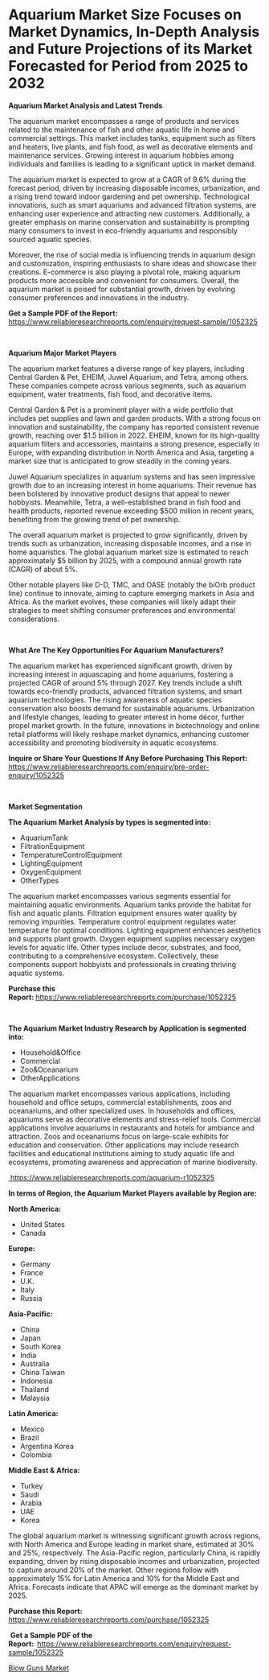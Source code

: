 <p><h1>Aquarium Market Size Focuses on Market Dynamics, In-Depth Analysis and Future Projections of its Market Forecasted for Period from 2025 to 2032</h1></p><p><strong>Aquarium Market Analysis and Latest Trends</strong></p>
<p><p>The aquarium market encompasses a range of products and services related to the maintenance of fish and other aquatic life in home and commercial settings. This market includes tanks, equipment such as filters and heaters, live plants, and fish food, as well as decorative elements and maintenance services. Growing interest in aquarium hobbies among individuals and families is leading to a significant uptick in market demand.</p><p>The aquarium market is expected to grow at a CAGR of 9.6% during the forecast period, driven by increasing disposable incomes, urbanization, and a rising trend toward indoor gardening and pet ownership. Technological innovations, such as smart aquariums and advanced filtration systems, are enhancing user experience and attracting new customers. Additionally, a greater emphasis on marine conservation and sustainability is prompting many consumers to invest in eco-friendly aquariums and responsibly sourced aquatic species.</p><p>Moreover, the rise of social media is influencing trends in aquarium design and customization, inspiring enthusiasts to share ideas and showcase their creations. E-commerce is also playing a pivotal role, making aquarium products more accessible and convenient for consumers. Overall, the aquarium market is poised for substantial growth, driven by evolving consumer preferences and innovations in the industry.</p></p>
<p><strong>Get a Sample PDF of the Report:&nbsp;</strong> <a href="https://www.reliableresearchreports.com/enquiry/request-sample/1052325?utm_campaign=2221&utm_medium=2&utm_source=Github&utm_content=ia&utm_term=16022025&utm_id=aquarium">https://www.reliableresearchreports.com/enquiry/request-sample/1052325</a></p>
<p>&nbsp;</p>
<p><strong>Aquarium Major Market Players</strong></p>
<p><p>The aquarium market features a diverse range of key players, including Central Garden & Pet, EHEIM, Juwel Aquarium, and Tetra, among others. These companies compete across various segments, such as aquarium equipment, water treatments, fish food, and decorative items.</p><p>Central Garden & Pet is a prominent player with a wide portfolio that includes pet supplies and lawn and garden products. With a strong focus on innovation and sustainability, the company has reported consistent revenue growth, reaching over $1.5 billion in 2022. EHEIM, known for its high-quality aquarium filters and accessories, maintains a strong presence, especially in Europe, with expanding distribution in North America and Asia, targeting a market size that is anticipated to grow steadily in the coming years.</p><p>Juwel Aquarium specializes in aquarium systems and has seen impressive growth due to an increasing interest in home aquariums. Their revenue has been bolstered by innovative product designs that appeal to newer hobbyists. Meanwhile, Tetra, a well-established brand in fish food and health products, reported revenue exceeding $500 million in recent years, benefiting from the growing trend of pet ownership.</p><p>The overall aquarium market is projected to grow significantly, driven by trends such as urbanization, increasing disposable incomes, and a rise in home aquaristics. The global aquarium market size is estimated to reach approximately $5 billion by 2025, with a compound annual growth rate (CAGR) of about 5%.</p><p>Other notable players like D-D, TMC, and OASE (notably the biOrb product line) continue to innovate, aiming to capture emerging markets in Asia and Africa. As the market evolves, these companies will likely adapt their strategies to meet shifting consumer preferences and environmental considerations.</p></p>
<p>&nbsp;</p>
<p><strong>What Are The Key Opportunities For Aquarium Manufacturers?</strong></p>
<p><p>The aquarium market has experienced significant growth, driven by increasing interest in aquascaping and home aquariums, fostering a projected CAGR of around 5% through 2027. Key trends include a shift towards eco-friendly products, advanced filtration systems, and smart aquarium technologies. The rising awareness of aquatic species conservation also boosts demand for sustainable aquariums. Urbanization and lifestyle changes, leading to greater interest in home décor, further propel market growth. In the future, innovations in biotechnology and online retail platforms will likely reshape market dynamics, enhancing customer accessibility and promoting biodiversity in aquatic ecosystems.</p></p>
<p><strong>Inquire or Share Your Questions If Any Before Purchasing This Report:</strong> <a href="https://www.reliableresearchreports.com/enquiry/pre-order-enquiry/1052325?utm_campaign=2221&utm_medium=2&utm_source=Github&utm_content=ia&utm_term=16022025&utm_id=aquarium">https://www.reliableresearchreports.com/enquiry/pre-order-enquiry/1052325</a></p>
<p>&nbsp;</p>
<p><strong>Market Segmentation</strong></p>
<p><strong>The Aquarium Market Analysis by types is segmented into:</strong></p>
<p><ul><li>AquariumTank</li><li>FiltrationEquipment</li><li>TemperatureControlEquipment</li><li>LightingEquipment</li><li>OxygenEquipment</li><li>OtherTypes</li></ul></p>
<p><p>The aquarium market encompasses various segments essential for maintaining aquatic environments. Aquarium tanks provide the habitat for fish and aquatic plants. Filtration equipment ensures water quality by removing impurities. Temperature control equipment regulates water temperature for optimal conditions. Lighting equipment enhances aesthetics and supports plant growth. Oxygen equipment supplies necessary oxygen levels for aquatic life. Other types include decor, substrates, and food, contributing to a comprehensive ecosystem. Collectively, these components support hobbyists and professionals in creating thriving aquatic systems.</p></p>
<p><strong>Purchase this Report:&nbsp;</strong><a href="https://www.reliableresearchreports.com/purchase/1052325?utm_campaign=2221&utm_medium=2&utm_source=Github&utm_content=ia&utm_term=16022025&utm_id=aquarium">https://www.reliableresearchreports.com/purchase/1052325</a></p>
<p>&nbsp;</p>
<p><strong>The Aquarium Market Industry Research by Application is segmented into:</strong></p>
<p><ul><li>Household&Office</li><li>Commercial</li><li>Zoo&Oceanarium</li><li>OtherApplications</li></ul></p>
<p><p>The aquarium market encompasses various applications, including household and office setups, commercial establishments, zoos and oceanariums, and other specialized uses. In households and offices, aquariums serve as decorative elements and stress-relief tools. Commercial applications involve aquariums in restaurants and hotels for ambiance and attraction. Zoos and oceanariums focus on large-scale exhibits for education and conservation. Other applications may include research facilities and educational institutions aiming to study aquatic life and ecosystems, promoting awareness and appreciation of marine biodiversity.</p></p>
<p><a href="https://www.reliableresearchreports.com/aquarium-r1052325?utm_campaign=2221&utm_medium=2&utm_source=Github&utm_content=ia&utm_term=16022025&utm_id=aquarium">&nbsp;https://www.reliableresearchreports.com/aquarium-r1052325</a></p>
<p><strong>In terms of Region, the Aquarium Market Players available by Region are:</strong></p>
<p>
    <p> <strong> North America: </strong>
        <ul>
            <li>United States</li>
            <li>Canada</li>
        </ul>
        </p> 
    <p> <strong> Europe: </strong>
        <ul>
            <li>Germany</li>
            <li>France</li>
            <li>U.K.</li>
            <li>Italy</li>
            <li>Russia</li>
        </ul>
        </p> 
    <p> <strong> Asia-Pacific: </strong>
        <ul>
            <li>China</li>
            <li>Japan</li>
            <li>South Korea</li>
            <li>India</li>
            <li>Australia</li>
            <li>China Taiwan</li>
            <li>Indonesia</li>
            <li>Thailand</li>
            <li>Malaysia</li>
        </ul>
        </p> 
    <p> <strong> Latin America: </strong>
        <ul>
            <li>Mexico</li>
            <li>Brazil</li>
            <li>Argentina Korea</li>
            <li>Colombia</li>
        </ul>
        </p> 
    <p> <strong> Middle East & Africa: </strong>
        <ul>
            <li>Turkey</li>
            <li>Saudi</li>
            <li>Arabia</li>
            <li>UAE</li>
            <li>Korea</li>
        </ul>
    </p>
    </p>
<p><p>The global aquarium market is witnessing significant growth across regions, with North America and Europe leading in market share, estimated at 30% and 25%, respectively. The Asia-Pacific region, particularly China, is rapidly expanding, driven by rising disposable incomes and urbanization, projected to capture around 20% of the market. Other regions follow with approximately 15% for Latin America and 10% for the Middle East and Africa. Forecasts indicate that APAC will emerge as the dominant market by 2025.</p></p>
<p><strong>Purchase this Report: </strong><a href="https://www.reliableresearchreports.com/purchase/1052325?utm_campaign=2221&utm_medium=2&utm_source=Github&utm_content=ia&utm_term=16022025&utm_id=aquarium">https://www.reliableresearchreports.com/purchase/1052325</a></p>
<p>&nbsp;<strong>Get a Sample PDF of the Report:&nbsp;&nbsp;</strong><a href="https://www.reliableresearchreports.com/enquiry/request-sample/1052325?utm_campaign=2221&utm_medium=2&utm_source=Github&utm_content=ia&utm_term=16022025&utm_id=aquarium">https://www.reliableresearchreports.com/enquiry/request-sample/1052325</a></p>
<p><strong></strong></p>
<p><p><a href="https://github.com/klindsey95/Market-Research-Report-List-1/blob/main/blow-guns-market.md?utm_campaign=2221&utm_medium=2&utm_source=Github&utm_content=ia&utm_term=16022025&utm_id=aquarium">Blow Guns Market</a></p></p>